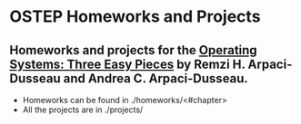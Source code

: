 # OSTEP Homeworks and Projects

## Homeworks and projects for the [Operating Systems: Three Easy Pieces](https://pages.cs.wisc.edu/~remzi/OSTEP/) by Remzi H. Arpaci-Dusseau and Andrea C. Arpaci-Dusseau.

- Homeworks can be found in ./homeworks/<#chapter>
- All the projects are in ./projects/
